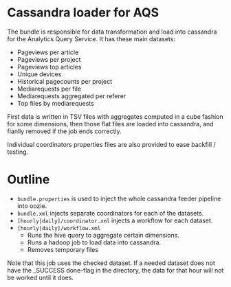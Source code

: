 # Cassandra loader for AQS

The bundle is responsible for data transformation and load
into cassandra for the Analytics Query Service. It has these main datasets:
* Pageviews per article
* Pageviews per project
* Pageviews top articles
* Unique devices
* Historical pagecounts per project
* Mediarequests per file
* Mediarequests aggregated per referer
* Top files by mediarequests

First data is written in TSV files with aggregates computed
in a cube fashion for some dimensions, then those flat files are
loaded into cassandra, and fianlly removed if the job ends correctly.

Individual coordinators properties files are also provided
to ease backfill / testing.

# Outline

* ```bundle.properties``` is used to inject the whole cassandra feeder
  pipeline into oozie.
* ```bundle.xml``` injects separate coordinators for each of the
  datasets.
* ```[hourly|daily]/coordinator.xml``` injects a workflow for each dataset.
* ```[hourly|daily]/workflow.xml```
  * Runs the hive query to aggregate certain dimensions.
  * Runs a hadoop job to load data into cassandra.
  * Removes temporary files

Note that this job uses the checked dataset.  If a needed dataset
does not have the _SUCCESS done-flag in the directory, the data for that
hour will not be worked until it does.
